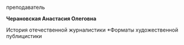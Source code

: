 преподаватель



**Черановская Анастасия Олеговна**

История отечественной журналистики
	*Форматы художественной публицистики